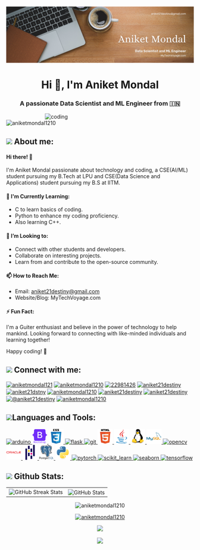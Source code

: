 ![logo](https://github.com/aniketmondal1210/aniketmondal1210/blob/main/Brown%20Wood%20Minimalist%20Profile%20LinkedIn%20Banner.png)
<h1 align="center">Hi 👋, I'm Aniket Mondal</h1>
<h3 align="center">A passionate Data Scientist and ML Engineer from 🇮🇳</h3>
<img align="right" alt="coding" width="400" src="https://static.wixstatic.com/media/3eee0b_8b6780c6bd8245ecafdbe55d8db7e2df~mv2.gif" >
<p align="left"> <img src="https://komarev.com/ghpvc/?username=aniketmondal1210&label=Profile%20views&color=0e75b6&style=flat" alt="aniketmondal1210" /> </p>

<h2><img height="30" src="https://media4.giphy.com/media/5quAQha5cHPayUytEh/giphy.gif?cid=ecf05e47dv4ewvx2qa2b2wgqa361owg5429ctklzlan3hmob&ep=v1_stickers_search&rid=giphy.gif&ct=s"/> About me:</h2>

#### Hi there! 👋

I'm Aniket Mondal passionate about technology and coding, a CSE(AI/ML) student pursuing my B.Tech at LPU and CSE(Data Science and Applications) student pursuing my B.S at IITM.

#### 🌱 I'm Currently Learning:

- C to learn basics of coding.
- Python to enhance my coding proficiency.
- Also learning C++.

#### 👯 I’m Looking to:

- Connect with other students and developers.
- Collaborate on interesting projects.
- Learn from and contribute to the open-source community.

#### 📫 How to Reach Me:

- Email: aniket21destiny@gmail.com
- Website/Blog: MyTechVoyage.com

#### ⚡ Fun Fact:

I'm a Guiter enthusiast and believe in the power of technology to help mankind. Looking forward to connecting with like-minded individuals and learning together!

Happy coding! 🚀


<h2><img height="30" src="https://media1.giphy.com/media/nVJN4PlV00ojrfkovH/giphy.gif?cid=ecf05e47e13n62knpzdo56nfbwfk3lcdplh4vh9n0hksbbgs&ep=v1_stickers_search&rid=giphy.gif&ct=s"/> Connect with me:</h2>
<p align="left">
<a href="https://twitter.com/aniketmondal121" target="blank"><img align="center" src="https://raw.githubusercontent.com/rahuldkjain/github-profile-readme-generator/master/src/images/icons/Social/twitter.svg" alt="aniketmondal121" height="30" width="40" /></a>
<a href="https://linkedin.com/in/aniketmondal1210" target="blank"><img align="center" src="https://raw.githubusercontent.com/rahuldkjain/github-profile-readme-generator/master/src/images/icons/Social/linked-in-alt.svg" alt="aniketmondal1210" height="30" width="40" /></a>
<a href="https://stackoverflow.com/users/22981426" target="blank"><img align="center" src="https://raw.githubusercontent.com/rahuldkjain/github-profile-readme-generator/master/src/images/icons/Social/stack-overflow.svg" alt="22981426" height="30" width="40" /></a>
<a href="https://kaggle.com/aniket21destiny" target="blank"><img align="center" src="https://raw.githubusercontent.com/rahuldkjain/github-profile-readme-generator/master/src/images/icons/Social/kaggle.svg" alt="aniket21destiny" height="30" width="40" /></a>
<a href="https://www.codechef.com/users/aniket21dstny" target="blank"><img align="center" src="https://cdn.jsdelivr.net/npm/simple-icons@3.1.0/icons/codechef.svg" alt="aniket21dstny" height="30" width="40" /></a>
  <a href="https://codeforces.com/profile/aniketmondal1210" target="blank"><img align="center" src="https://raw.githubusercontent.com/rahuldkjain/github-profile-readme-generator/master/src/images/icons/Social/codeforces.svg" alt="aniketmondal1210" height="30" width="40" /></a>
<a href="https://www.hackerrank.com/aniket21destiny" target="blank"><img align="center" src="https://raw.githubusercontent.com/rahuldkjain/github-profile-readme-generator/master/src/images/icons/Social/hackerrank.svg" alt="aniket21destiny" height="30" width="40" /></a>
<a href="https://www.leetcode.com/aniket21destiny" target="blank"><img align="center" src="https://raw.githubusercontent.com/rahuldkjain/github-profile-readme-generator/master/src/images/icons/Social/leet-code.svg" alt="aniket21destiny" height="30" width="40" /></a>
<a href="https://www.hackerearth.com/@aniket21destiny" target="blank"><img align="center" src="https://raw.githubusercontent.com/rahuldkjain/github-profile-readme-generator/master/src/images/icons/Social/hackerearth.svg" alt="@aniket21destiny" height="30" width="40" /></a>
  <a href="https://auth.geeksforgeeks.org/user/aniketmondal1210" target="blank"><img align="center" src="https://raw.githubusercontent.com/rahuldkjain/github-profile-readme-generator/master/src/images/icons/Social/geeks-for-geeks.svg" alt="aniketmondal1210" height="30" width="40" /></a>
</p>

<h2><img height="45" src="https://media.tenor.com/azZCJ2YpsGgAAAAi/programming.gif"/>Languages and Tools:</h2>
<p align="left"> <a href="https://www.arduino.cc/" target="_blank" rel="noreferrer"> <img src="https://cdn.worldvectorlogo.com/logos/arduino-1.svg" alt="arduino" width="40" height="40"/> </a> <a href="https://getbootstrap.com" target="_blank" rel="noreferrer"> <img src="https://raw.githubusercontent.com/devicons/devicon/master/icons/bootstrap/bootstrap-plain-wordmark.svg" alt="bootstrap" width="40" height="40"/> </a> <a href="https://www.w3schools.com/css/" target="_blank" rel="noreferrer"> <img src="https://raw.githubusercontent.com/devicons/devicon/master/icons/css3/css3-original-wordmark.svg" alt="css3" width="40" height="40"/> </a> <a href="https://flask.palletsprojects.com/" target="_blank" rel="noreferrer"> <img src="https://www.vectorlogo.zone/logos/pocoo_flask/pocoo_flask-icon.svg" alt="flask" width="40" height="40"/> </a> <a href="https://git-scm.com/" target="_blank" rel="noreferrer"> <img src="https://www.vectorlogo.zone/logos/git-scm/git-scm-icon.svg" alt="git" width="40" height="40"/> </a> <a href="https://www.w3.org/html/" target="_blank" rel="noreferrer"> <img src="https://raw.githubusercontent.com/devicons/devicon/master/icons/html5/html5-original-wordmark.svg" alt="html5" width="40" height="40"/> </a> <a href="https://www.java.com" target="_blank" rel="noreferrer"> <img src="https://raw.githubusercontent.com/devicons/devicon/master/icons/java/java-original.svg" alt="java" width="40" height="40"/> </a> <a href="https://www.linux.org/" target="_blank" rel="noreferrer"> <img src="https://raw.githubusercontent.com/devicons/devicon/master/icons/linux/linux-original.svg" alt="linux" width="40" height="40"/> </a> <a href="https://www.mysql.com/" target="_blank" rel="noreferrer"> <img src="https://raw.githubusercontent.com/devicons/devicon/master/icons/mysql/mysql-original-wordmark.svg" alt="mysql" width="40" height="40"/> </a> <a href="https://opencv.org/" target="_blank" rel="noreferrer"> <img src="https://www.vectorlogo.zone/logos/opencv/opencv-icon.svg" alt="opencv" width="40" height="40"/> </a> <a href="https://www.oracle.com/" target="_blank" rel="noreferrer"> <img src="https://raw.githubusercontent.com/devicons/devicon/master/icons/oracle/oracle-original.svg" alt="oracle" width="40" height="40"/> </a> <a href="https://pandas.pydata.org/" target="_blank" rel="noreferrer"> <img src="https://raw.githubusercontent.com/devicons/devicon/2ae2a900d2f041da66e950e4d48052658d850630/icons/pandas/pandas-original.svg" alt="pandas" width="40" height="40"/> </a> <a href="https://www.postgresql.org" target="_blank" rel="noreferrer"> <img src="https://raw.githubusercontent.com/devicons/devicon/master/icons/postgresql/postgresql-original-wordmark.svg" alt="postgresql" width="40" height="40"/> </a> <a href="https://www.python.org" target="_blank" rel="noreferrer"> <img src="https://raw.githubusercontent.com/devicons/devicon/master/icons/python/python-original.svg" alt="python" width="40" height="40"/> </a> <a href="https://pytorch.org/" target="_blank" rel="noreferrer"> <img src="https://www.vectorlogo.zone/logos/pytorch/pytorch-icon.svg" alt="pytorch" width="40" height="40"/> </a> <a href="https://scikit-learn.org/" target="_blank" rel="noreferrer"> <img src="https://upload.wikimedia.org/wikipedia/commons/0/05/Scikit_learn_logo_small.svg" alt="scikit_learn" width="40" height="40"/> </a> <a href="https://seaborn.pydata.org/" target="_blank" rel="noreferrer"> <img src="https://seaborn.pydata.org/_images/logo-mark-lightbg.svg" alt="seaborn" width="40" height="40"/> </a> <a href="https://www.tensorflow.org" target="_blank" rel="noreferrer"> <img src="https://www.vectorlogo.zone/logos/tensorflow/tensorflow-icon.svg" alt="tensorflow" width="40" height="40"/> </a> </p>

<h2><img height="45" src="https://media.tenor.com/tKYbGz3wNCAAAAAi/catscafe-penguin.gif"/> Github Stats:</h2>

<table>
  <tr>
    <td>
      <img align="left" src="https://github-readme-streak-stats.herokuapp.com/?user=aniketmondal1210" alt="GitHub Streak Stats" />
    </td>
    <td>
      <img align="center" src="https://github-readme-stats.vercel.app/api?username=aniketmondal1210&show_icons=true&locale=en" alt="GitHub Stats" />
    </td>
  </tr>
</table>


<p align="center"><img src="https://github-readme-stats.vercel.app/api/top-langs?username=aniketmondal1210&show_icons=true&locale=en&layout=compact" alt="aniketmondal1210" /></p>

<p align="center"> <a href="https://github.com/ryo-ma/github-profile-trophy"><img src="https://github-profile-trophy.vercel.app/?username=aniketmondal1210" alt="aniketmondal1210" /></a> </p>

<p align="center">
<img height="150" src="https://media.tenor.com/vlatqJBjMi0AAAAj/among-us.gif"/></p>
<p align="center">
     <img src="https://capsule-render.vercel.app/api?type=waving&color=gradient&height=100&section=footer"/>
</p>
